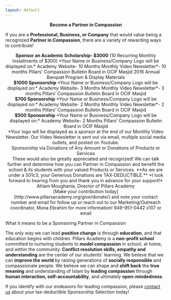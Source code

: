 ```yaml
---
layout: default
---
```


<b><center>Become a Partner in Compassion</center></b>

If you are a **Professional, Business, or Company** that would value being a recognized **Partner in Compassion**, there are a variety of rewarding ways to contribute!

<center>
<b>Sponsor an Academic Scholarship- $3000</b> 
(10 Recurring Monthly Installments of $300)  
*Your Name or Business/Company Logo will be displayed on:*
Academy Website- 10 Months
Monthly Video Newsletter*- 10 months  
Pillars' Compassion Bulletin Board in OCIF Masjid  
2016 Annual Banquet Program & Display Materials
</center>

<center>
<b>$1000 Sponsorship</b>
*Your Name or Business/Company Logo will be displayed on:*  
Academy Website- 3 Months  
Monthly Video Newsletter*- 3 months  
Pillars’ Compassion Bulletin Board in OCIF Masjid</center>


<center>
<b>$700 Sponsorship</b>  
*Your Name or Business/Company Logo will be displayed on:*  
Academy Website- 2 Months  
Monthly Video Newsletter*- 2 months  
Pillars’ Compassion Bulletin Board in OCIF Masjid
</center> 


<center>
<b>$500 Sponsorship</b>  
*Your Name or Business/Company Logo will be displayed on:*  
Academy Website- 2 Months  
Pillars’ Compassion Bulletin Board in OCIF Masjid
</center>

<center>*Your logo will be displayed as a sponsor at the end of our Monthly Video Newsletter. Our Video Newsletter is sent out via email, multiple social media outlets, and posted on Youtube. </center>


<center>Sponsorship via Donations of Any Amount or Donations of Products or Services</center>


<center>These would also be greatly appreciated and recognized! We can talk further and determine how you can Partner in Compassion and benefit the school & its students with your valued Products or Services.  
**As we are under a 501c3, your Generous Donations are TAX-DEDUCTIBLE.**  
*I look forward to hearing from you and thank you in advance for your support!*</center>  


<center>Ahlam Moughania, Director of Pillars Academy</center>


<center> [Make your contribution today] (http://www.pillarsacademy.org/give/donate/) and note your contact number and email for follow up or reach out to our Marketing/Outreach coordinator, Mona Ebrahim for more information!  949-951-0442 x107 or email <mona.ebrahim@pillarsacademy.org></center>


What it means to be a Sponsoring Partner in Compassion


The only way we can lead **positive change** is through **education**, and that education begins with children. Pillars Academy is a **non-profit school** committed to nurturing students to **model compassion** in school, at home, and within the community. **Conflict resolution skills, empathy and understanding** are the center of our students' learning. We believe that we can **improve the world** by raising generations of **socially responsible** and compassionate people. We believe we can shape and **shift back** the **true meaning** and understanding of Islam by **leading compassion** through **human interaction, self-accountability**, and ultimately **open-mindedness**.


If you identify with our endeavors for leading compassion, please [contact us](mona.ebrahim@pillarsacademy.org) about your tax-deductible Sponsorship Selection today!
